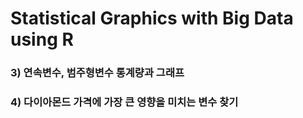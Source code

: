 # Statistical Graphics with Big Data using R
### 3) 연속변수, 범주형변수 통계량과 그래프
### 4) 다이아몬드 가격에 가장 큰 영향을 미치는 변수 찾기

